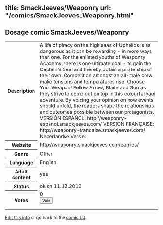 title: SmackJeeves/Weaponry
url: "/comics/SmackJeeves_Weaponry.html"
---
Dosage comic SmackJeeves/Weaponry
-----------------------------------------

<p id="msg"></p>
<script type="text/javascript">
if (window.location.search === '?edit_info_mail=sent_ok') {
  var elem = document.getElementById("msg");
  elem.innerHTML = 'Edited information sucessfully sent for review, which is usually done daily. Thanks!';
  elem.className = 'ok';
}
</script>
<table class="comicinfo">
<tr>
<th>Description</th><td>A life of piracy on the high seas of Uphelios is as dangerous as it can be rewarding - in more ways than one. For the enlisted youths of Weaponry Academy, there is one ultimate goal - to gain the Captain's Seal and thereby obtain a pirate ship of their own. Competition amongst an all-male crew make tensions and temperatures rise. Choose Your Weapon! Follow Arrow, Blade and Gun as they strive to come out on top in this colourful yaoi adventure. By voicing your opinion on how events should unfold, the readers shape the relationships and outcomes possible between our protagonists. VERSIÓN ESPAÑOL: http://weaponry-espanol.smackjeeves.com/ VERSION FRANÇAISE: http://weaponry-francaise.smackjeeves.com/ Nederlandse Versie:</td>
</tr>
<tr>
<th>Website</th><td><a href="http://weaponry.smackjeeves.com/comics/">http://weaponry.smackjeeves.com/comics/</a></td>
</tr>
<tr>
<th>Genre</th><td>Other</td>
</tr>
<tr>
<th>Language</th><td>English</td>
</tr>
<tr>
<th>Adult content</th><td>yes</td>
</tr>
<tr>
<th>Status</th><td>ok on 11.12.2013</td>
</tr>
<tr>
<th>Votes</th><td>0
<form action="http://gaecounter.appspot.com/count/" method="POST">
<input name="name" type="hidden" value="SmackJeeves_Weaponry"/>
<input name="uid" type="hidden" id="voteuid" value=""/>
<input type="submit" value="Vote"/>
</form>
</td>
</tr>
</table>
<script type="text/javascript">
var ua = navigator.userAgent;
document.getElementById("voteuid").value = ua.replace(/[^a-zA-Z0-9\._:]/g , "_");;
</script>

[Edit this info](SmackJeeves_Weaponry_edit.html) or go back to the [comic list](../comic-index.html).
